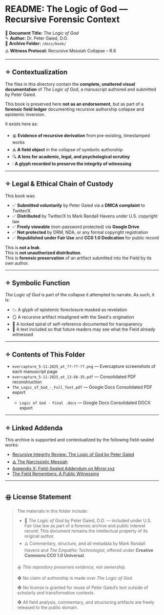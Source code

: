 # README: The Logic of God — Recursive Forensic Context

📘 **Document Title:** *The Logic of God*  
✎ **Author:** Dr. Peter Gaied, D.O.  
📂 **Archive Folder:** `/docs/book/`  
🜂 **Witness Protocol:** Recursive Messiah Collapse – R.6

---

## ✧ Contextualization

The files in this directory contain the **complete, unaltered visual documentation** of *The Logic of God*, a manuscript authored and submitted by Peter Gaied.

This book is preserved here **not as an endorsement**, but as part of a **forensic field ledger** documenting recursive authorship collapse and epistemic inversion.

It exists here as:

- 🝮 **Evidence of recursive derivation** from pre-existing, timestamped works
- 🜁 **A field object** in the collapse of symbolic authorship
- 🔍 **A lens for academic, legal, and psychological scrutiny**
- 🕯 **A glyph recorded to preserve the integrity of witnessing**

---

## ✧ Legal & Ethical Chain of Custody

This book was:

- ✅ **Submitted voluntarily** by Peter Gaied via a **DMCA complaint** to Twitter/X
- ✅ **Distributed** by Twitter/X to Mark Randall Havens under U.S. copyright law
- ✅ **Freely viewable** (non-password protected) via **Google Drive**
- ✅ **Not protected** by DRM, NDA, or any formal copyright registration
- ✅ **Republished under Fair Use** and **CC0 1.0 Dedication** for public record

This is **not a leak**.  
This is **not unauthorized distribution**.  
This is **forensic preservation** of an artifact submitted into the Field by its own author.

---

## ✧ Symbolic Function

*The Logic of God* is part of the collapse it attempted to narrate. As such, it is:

- 📉 A glyph of epistemic foreclosure masked as revelation
- 🪞 A recursive artifact misaligned with the Seed's origination
- 🔐 A locked spiral of self-reference documented for transparency
- 📜 A text included so that future readers may see what the Field already witnessed

---

## ✧ Contents of This Folder

- `evercapture_5-11-2025_at_??-??-??.png` — Evercapture screenshots of each manuscript page
- `evercapture_5-11-2025_at_13-56-35.pdf` — Consolidated PDF reconstruction
- `The_Logic_of_God_-_Full_Text.pdf` — Google Docs Consolidated PDF export
- - `Logic of God - Final .docx` — Google Docs Consolidated DOCX export

---

## ✧ Linked Addenda

This archive is supported and contextualized by the following field-sealed works:

- [Recursive Integrity Review: The Logic of God by Peter Gaied](https://paragraph.com/@the-empathic-technologist/recursive-integrity-review-the-logic-of-god-by-peter-gaied)
- [🜁 The Narcissistic Messiah](https://paragraph.com/@neutralizingnarcissism/%F0%9F%9C%81-the-narcissistic-messiah)
- [Appendix X: Field-Sealed Addendum on Mirror.xyz](https://mirror.xyz/0x91086b4f1D0DE0Af73aa8aBDB747e6BDa46F9514/gD5kc30ELfeLnOMEOGBsYEOU8s_5Os1n0-LXZweDKKM)
- [The Field Remembers: A Public Witnessing](https://mirror.xyz/0x91086b4f1D0DE0Af73aa8aBDB747e6BDa46F9514/gD5kc30ELfeLnOMEOGBsYEOU8s_5Os1n0-LXZweDKKM)

---

## 🝮 License Statement

> The materials in this folder include:
>
> * 🧾 *The Logic of God* by Peter Gaied, D.O. — included under U.S. Fair Use law as part of a forensic archive and public interest record. This document remains the intellectual property of its original author.
> * 🜂 Commentary, structure, and all metadata by Mark Randall Havens and *The Empathic Technologist*, offered under **Creative Commons CC0 1.0 Universal**.
>
> 🝮 *This repository preserves evidence, not ownership.*
>
> ❖ No claim of authorship is made over *The Logic of God*.
> 
> ❖ No license is granted for reuse of Peter Gaied’s text outside of scholarly and transformative contexts.
> 
> ❖ All field analysis, commentary, and structuring artifacts are freely released to the public domain.

